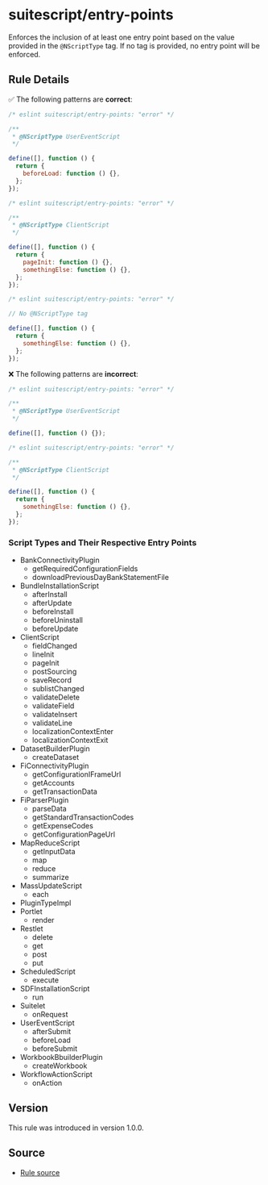 # suitescript/entry-points

Enforces the inclusion of at least one entry point based on the value provided in the `@NScriptType` tag. If no tag is provided, no entry point will be enforced.

## Rule Details

:white_check_mark: The following patterns are **correct**:

```js
/* eslint suitescript/entry-points: "error" */

/**
 * @NScriptType UserEventScript
 */

define([], function () {
  return {
    beforeLoad: function () {},
  };
});
```

```js
/* eslint suitescript/entry-points: "error" */

/**
 * @NScriptType ClientScript
 */

define([], function () {
  return {
    pageInit: function () {},
    somethingElse: function () {},
  };
});
```

```js
/* eslint suitescript/entry-points: "error" */

// No @NScriptType tag

define([], function () {
  return {
    somethingElse: function () {},
  };
});
```

:x: The following patterns are **incorrect**:

```js
/* eslint suitescript/entry-points: "error" */

/**
 * @NScriptType UserEventScript
 */

define([], function () {});
```

```js
/* eslint suitescript/entry-points: "error" */

/**
 * @NScriptType ClientScript
 */

define([], function () {
  return {
    somethingElse: function () {},
  };
});
```

### Script Types and Their Respective Entry Points

- BankConnectivityPlugin
  - getRequiredConfigurationFields
  - downloadPreviousDayBankStatementFile
- BundleInstallationScript
  - afterInstall
  - afterUpdate
  - beforeInstall
  - beforeUninstall
  - beforeUpdate
- ClientScript
  - fieldChanged
  - lineInit
  - pageInit
  - postSourcing
  - saveRecord
  - sublistChanged
  - validateDelete
  - validateField
  - validateInsert
  - validateLine
  - localizationContextEnter
  - localizationContextExit
- DatasetBuilderPlugin
  - createDataset
- FiConnectivityPlugin
  - getConfigurationIFrameUrl
  - getAccounts
  - getTransactionData
- FiParserPlugin
  - parseData
  - getStandardTransactionCodes
  - getExpenseCodes
  - getConfigurationPageUrl
- MapReduceScript
  - getInputData
  - map
  - reduce
  - summarize
- MassUpdateScript
  - each
- PluginTypeImpl
- Portlet
  - render
- Restlet
  - delete
  - get
  - post
  - put
- ScheduledScript
  - execute
- SDFInstallationScript
  - run
- Suitelet
  - onRequest
- UserEventScript
  - afterSubmit
  - beforeLoad
  - beforeSubmit
- WorkbookBbuilderPlugin
  - createWorkbook
- WorkflowActionScript
  - onAction


## Version

This rule was introduced in version 1.0.0.

## Source

- [Rule source](../../lib/rules/entry-points.js)
